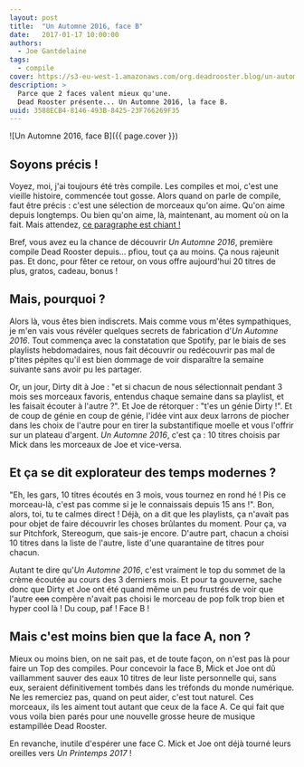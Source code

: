 ```yaml
---
layout: post
title:  "Un Automne 2016, face B"
date:   2017-01-17 10:00:00
authors:
  - Joe Gantdelaine
tags:
  - compile
cover: https://s3-eu-west-1.amazonaws.com/org.deadrooster.blog/un-automne-2016-B.jpg
description: >
  Parce que 2 faces valent mieux qu'une.
  Dead Rooster présente... Un Automne 2016, la face B.
uuid: 3588ECB4-8146-493B-8425-23F766269F35
---
```


![Un Automne 2016, face B]({{ page.cover }})

## Soyons précis !

Voyez, moi, j'ai toujours été très compile. Les compiles et moi, c'est une
vieille histoire, commencée tout gosse. Alors quand on parle de compile, faut
être précis : c'est une sélection de morceaux qu'on aime. Qu'on aime depuis
longtemps. Ou bien qu'on aime, là, maintenant, au moment où on la fait. Mais
attendez, [ce paragraphe est chiant !][chiant]

Bref, vous avez eu la chance de découvrir *Un Automne 2016*, première compile
Dead Rooster depuis… pfiou, tout ça au moins. Ça nous rajeunit pas. Et donc,
pour fêter ce retour, on vous offre aujourd'hui 20 titres de plus, gratos,
cadeau, bonus !

## Mais, pourquoi ?

Alors là, vous êtes bien indiscrets. Mais comme vous m'êtes sympathiques, je
m'en vais vous révéler quelques secrets de fabrication d'*Un Automne 2016*. Tout
commença avec la constatation que Spotify, par le biais de ses playlists
hebdomadaires, nous fait découvrir ou redécouvrir pas mal de p'tites pépites
qu'il est bien dommage de voir disparaître la semaine suivante sans avoir pu les
partager.

Or, un jour, Dirty dit à Joe : "et si chacun de nous sélectionnait pendant 3
mois ses morceaux favoris, entendus chaque semaine dans sa playlist, et les
faisait écouter à l'autre ?". Et Joe de rétorquer : "t'es un génie Dirty !". Et
de coup de génie en coup de génie, l'idée vint aux deux larrons de piocher dans
les choix de l'autre pour en tirer la substantifique moelle et vous l'offrir sur
un plateau d'argent. *Un Automne 2016*, c'est ça : 10 titres choisis par Mick
dans les morceaux de Joe et vice-versa.

## Et ça se dit explorateur des temps modernes ?

"Eh, les gars, 10 titres écoutés en 3 mois, vous tournez en rond hé ! Pis ce
morceau-là, c'est pas comme si je le connaissais depuis 15 ans !". Bon, alors,
toi, tu te calmes direct ! Déjà, on a dit que les playlists, ça n'avait pas pour
objet de faire découvrir les choses brûlantes du moment. Pour ça, va sur
Pitchfork, Stereogum, que sais-je encore. D'autre part, chacun a choisi 10
titres dans la liste de l'autre, liste d'une quarantaine de titres pour chacun.

Autant te dire qu'*Un Automne 2016*, c'est vraiment le top du sommet de la crème
écoutée au cours des 3 derniers mois. Et pour ta gouverne, sache donc que Dirty
et Joe ont été quand même un peu frustrés de voir que l'autre
<strike>con</strike> compère n'avait pas choisi le morceau de pop folk trop bien
et hyper cool là ! Du coup, paf ! Face B !

## Mais c'est moins bien que la face A, non ?

Mieux ou moins bien, on ne sait pas, et de toute façon, on n'est pas là pour
faire un Top des compiles. Pour concevoir la face B, Mick et Joe ont dû
vaillamment sauver des eaux 10 titres de leur liste personnelle qui, sans eux,
seraient définitivement tombés dans les tréfonds du monde numérique. Ne les
remerciez pas, quand on peut aider, c'est tout naturel. Ces morceaux, ils les
aiment tout autant que ceux de la face A. Ce qui fait que vous voila bien parés
pour une nouvelle grosse heure de musique estampillée Dead Rooster.

En revanche, inutile d'espérer une face C. Mick et Joe ont déjà tourné leurs
oreilles vers *Un Printemps 2017* !

[chiant]: https://www.youtube.com/watch?v=SbZL91_Kvi0e
